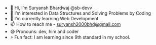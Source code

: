 - 👋 Hi, I’m Suryansh Bhardwaj @sb-devv
- 👀 I’m interested in Data Structures and Solving Problems by Coding  
- 🌱 I’m currently learning Web Development
- 📫 How to reach me - suryansh2000bhd@gmail.com
- 😄 Pronouns: dev, him and coder
- ⚡ Fun fact: I am learning since 9th standard in my school.

<!---
sb-devv/sb-devv is a ✨ special ✨ repository because its `README.md` (this file) appears on your GitHub profile.
You can click the Preview link to take a look at your changes.
--->
